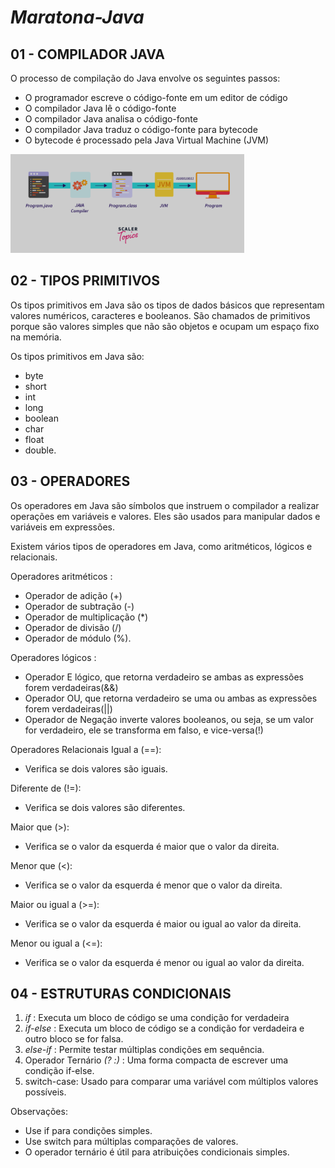 # *Maratona-Java*

## 01 - COMPILADOR JAVA

O processo de compilação do Java envolve os seguintes passos: <br>

- O programador escreve o código-fonte em um editor de código
- O compilador Java lê o código-fonte
- O compilador Java analisa o código-fonte
- O compilador Java traduz o código-fonte para bytecode
- O bytecode é processado pela Java Virtual Machine (JVM)

![img_1.png](img_1.png)

## 02 - TIPOS PRIMITIVOS

Os tipos primitivos em Java são os tipos de dados básicos que representam valores numéricos, caracteres e booleanos. São
chamados de primitivos porque são valores simples que não são objetos e ocupam um espaço fixo na memória.

Os tipos primitivos em Java são: <br>

- byte
- short
- int
- long
- boolean
- char
- float
- double.

## 03 - OPERADORES

Os operadores em Java são símbolos que instruem o compilador a realizar operações em variáveis e valores. Eles são
usados para manipular dados e variáveis em expressões.

Existem vários tipos de operadores em Java, como aritméticos, lógicos e relacionais.

Operadores aritméticos :

- Operador de adição (+)
- Operador de subtração (-)
- Operador de multiplicação (*)
- Operador de divisão (/)
- Operador de módulo (%).

Operadores lógicos :

- Operador E lógico, que retorna verdadeiro se ambas as expressões forem verdadeiras(&&)
- Operador OU, que retorna verdadeiro se uma ou ambas as expressões forem verdadeiras(||)
- Operador de Negação inverte valores booleanos, ou seja, se um valor for verdadeiro, ele se transforma em falso, e
  vice-versa(!)

Operadores Relacionais
Igual a (==):

- Verifica se dois valores são iguais.

Diferente de (!=):

- Verifica se dois valores são diferentes.

Maior que (>):

- Verifica se o valor da esquerda é maior que o valor da direita.

Menor que (<):

- Verifica se o valor da esquerda é menor que o valor da direita.

Maior ou igual a (>=):

- Verifica se o valor da esquerda é maior ou igual ao valor da direita.

Menor ou igual a (<=):

- Verifica se o valor da esquerda é menor ou igual ao valor da direita.

## 04 - ESTRUTURAS CONDICIONAIS

1. *if* : Executa um bloco de código se uma condição for verdadeira
2. *if-else* : Executa um bloco de código se a condição for verdadeira e outro bloco se for falsa.
3. *else-if* : Permite testar múltiplas condições em sequência.
4. Operador Ternário *(? :)* : Uma forma compacta de escrever uma condição if-else.
5. switch-case: Usado para comparar uma variável com múltiplos valores possíveis.

Observações:

- Use if para condições simples.
- Use switch para múltiplas comparações de valores.
- O operador ternário é útil para atribuições condicionais simples.

